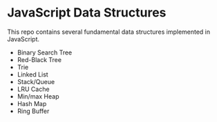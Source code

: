 # JavaScript Data Structures

This repo contains several fundamental data structures implemented in JavaScript. 

- Binary Search Tree
- Red-Black Tree
- Trie
- Linked List
- Stack/Queue 
- LRU Cache
- Min/max Heap
- Hash Map
- Ring Buffer